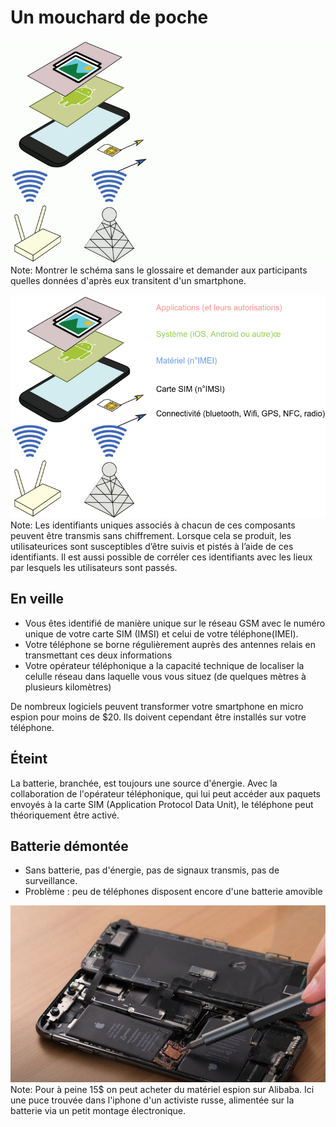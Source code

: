 Un mouchard de poche
============


![Le portable un mouchard de poche](/assets/i/mouchard-poche-1.png)
Note: Montrer le schéma sans le glossaire et demander aux participants quelles données d'après eux transitent d'un smartphone.


![Le portable un mouchard de poche](/assets/i/mouchard-poche-2.png)
Note: Les identifiants uniques associés  à chacun de ces composants peuvent être transmis sans chiffrement. Lorsque cela se produit, les utilisateurices sont susceptibles d’être suivis et pistés à l’aide de ces identifiants. Il est aussi possible de corréler ces identifiants avec les lieux par lesquels les utilisateurs sont passés. 


En veille
---------


<ul>
    <li class="fragment">Vous êtes identifié de manière unique sur le réseau GSM avec le numéro unique de votre carte SIM (IMSI) et celui de votre téléphone(IMEI).</li>
    <li class="fragment">Votre téléphone se borne régulièrement auprès des antennes relais en transmettant ces deux informations</li>
    <li class="fragment">Votre opérateur téléphonique a la capacité technique de localiser la celulle réseau dans laquelle vous vous situez (de quelques mètres à
    plusieurs kilomètres)</li>    
</ul>


De nombreux logiciels peuvent transformer votre smartphone en micro espion pour moins de $20. Ils doivent cependant être installés
sur votre téléphone.


Éteint
------


La batterie, branchée, est toujours une source d'énergie. Avec la
collaboration de l'opérateur téléphonique, qui lui peut accéder aux
paquets envoyés à la carte SIM (Application Protocol Data Unit), le
téléphone peut théoriquement être activé.


Batterie démontée
-----------------


<ul>
    <li class="fragment">Sans batterie, pas d'énergie, pas de signaux transmis, pas de
    surveillance.</li>
    <li class="fragment">Problème : peu de téléphones disposent encore d'une batterie
    amovible</li>
</ul>


![puce espionne](/assets/i/iphone-puce.jpg "Puce espionne")
Note: Pour à peine 15$ on peut acheter du matériel espion sur Alibaba. Ici une puce trouvée dans l'iphone d'un activiste russe, alimentée sur la batterie via un petit montage électronique.

